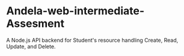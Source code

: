 # Andela-web-intermediate-Assesment
A Node.js API backend for Student's resource handling Create, Read, Update, and Delete.
